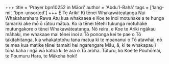 +++
title = 'Prayer bpn10252 in Māori'
author = 'Abdu'l-Bahá'
tags = ['lang-mi', 'bpn-unsorted']
+++
E Te Ariki! Ki tēnei Whakawāteatanga Nui Whakaharahara Rawa Atu kua whakaaea e Koe te inoi motuhake a te hunga tamariki ake mō ō rātou mātua. Ko ia tēnei tētehi tukunga motuhake mutungakore o tēnei Whakawāteatanga. Nō reira, e Koe te Ariki ngākau māhaki, me whakaae mai tēnei inoi a Tō pononga kei te pae o Tō takitahitanga, kia whakatotohu tana matua ki te moananui o Tō atawhai, nō te mea kua matike tēnei tamaiti hei ngarengare Māu, ā, ki te whakapau i tōna kaha i ngā wā katoa ki te ara o Tō aroha. Tūturu, ko Koe te Pouhōmai, te Poumuru Hara, te Mākoha hoki!
